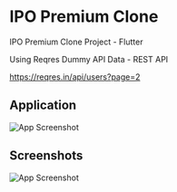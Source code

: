 
# IPO Premium Clone

IPO Premium Clone Project - Flutter 

Using Reqres Dummy API Data - REST API

https://reqres.in/api/users?page=2



## Application

![App Screenshot](https://i.ibb.co/dbw4tmg/20240831-104646.jpg)


## Screenshots

![App Screenshot](https://iili.io/dNz0tKN.jpg)
